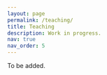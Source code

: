 ```yaml
---
layout: page
permalink: /teaching/
title: Teaching
description: Work in progress.
nav: true
nav_order: 5
---
```


To be added.
